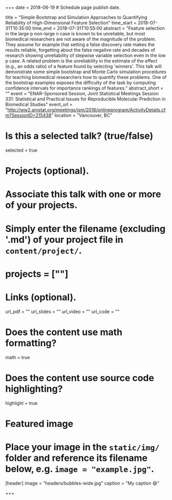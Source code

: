 +++
date = 2018-06-19  # Schedule page publish date.

title = "Simple Bootstrap and Simulation Approaches to Quantifying Reliability of High-Dimensional Feature Selection"
time_start = 2018-07-31T10:35:00
time_end   = 2018-07-31T10:55:00
abstract = "Feature selection in the large p non-large n case is known to be unreliable, but most biomedical researchers are not aware of the magnitude of the problem. They assume for example that setting a false discovery rate makes the results reliable, forgetting about the false negative rate and decades of research showing unreliability of stepwise variable selection even in the low p case. A related problem is the unreliability in the estimate of the effect (e.g., an odds ratio) of a feature found by selecting 'winners'. This talk will demonstrate some simple bootstrap and Monte Carlo simulation procedures for teaching biomedical researchers how to quantify these problems. One of the bootstrap examples exposes the difficulty of the task by computing confidence intervals for importance rankings of features."
abstract_short = ""
event = "ENAR-Sponsored Session, Joint Statistical Meetings Session 331: Statistical and Practical Issues for Reproducible Molecular Prediction in Biomedical Studies"
event_url = "http://ww2.amstat.org/meetings/jsm/2018/onlineprogram/ActivityDetails.cfm?SessionID=215438"
location = "Vancouver, BC"

# Is this a selected talk? (true/false)
selected = true

# Projects (optional).
#   Associate this talk with one or more of your projects.
#   Simply enter the filename (excluding '.md') of your project file in `content/project/`.
# projects = [""]

# Links (optional).
url_pdf = ""
url_slides = ""
url_video = ""
url_code = ""

# Does the content use math formatting?
math = true

# Does the content use source code highlighting?
highlight = true

# Featured image
# Place your image in the `static/img/` folder and reference its filename below, e.g. `image = "example.jpg"`.
[header]
image = "headers/bubbles-wide.jpg"
caption = "My caption :smile:"

+++
